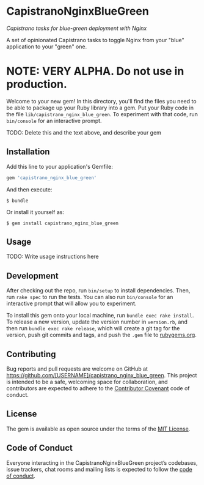 # CapistranoNginxBlueGreen

_Capistrano tasks for blue-green deployment with Nginx_

A set of opinionated Capistrano tasks to toggle Nginx from your "blue" application to your "green" one.

# NOTE: VERY ALPHA. Do not use in production.

Welcome to your new gem! In this directory, you'll find the files you need to be able to package up your Ruby library into a gem. Put your Ruby code in the file `lib/capistrano_nginx_blue_green`. To experiment with that code, run `bin/console` for an interactive prompt.

TODO: Delete this and the text above, and describe your gem

## Installation

Add this line to your application's Gemfile:

```ruby
gem 'capistrano_nginx_blue_green'
```

And then execute:

    $ bundle

Or install it yourself as:

    $ gem install capistrano_nginx_blue_green

## Usage

TODO: Write usage instructions here

## Development

After checking out the repo, run `bin/setup` to install dependencies. Then, run `rake spec` to run the tests. You can also run `bin/console` for an interactive prompt that will allow you to experiment.

To install this gem onto your local machine, run `bundle exec rake install`. To release a new version, update the version number in `version.rb`, and then run `bundle exec rake release`, which will create a git tag for the version, push git commits and tags, and push the `.gem` file to [rubygems.org](https://rubygems.org).

## Contributing

Bug reports and pull requests are welcome on GitHub at https://github.com/[USERNAME]/capistrano_nginx_blue_green. This project is intended to be a safe, welcoming space for collaboration, and contributors are expected to adhere to the [Contributor Covenant](http://contributor-covenant.org) code of conduct.

## License

The gem is available as open source under the terms of the [MIT License](https://opensource.org/licenses/MIT).

## Code of Conduct

Everyone interacting in the CapistranoNginxBlueGreen project’s codebases, issue trackers, chat rooms and mailing lists is expected to follow the [code of conduct](https://github.com/[USERNAME]/capistrano_nginx_blue_green/blob/master/CODE_OF_CONDUCT.md).
